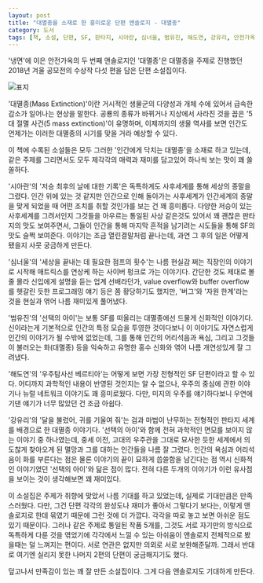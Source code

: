 ```yaml
---
layout: post
title: "대멸종을 소재로 한 흥미로운 단편 앤솔로지 - 대멸종"
category: 도서
tags: [책, 소설, 단편, SF, 판타지, 시아란, 심너울, 범유진, 해도연, 강유리, 안전가옥, 안전가옥 앤솔로지, 서평]
---
```


'냉면'에 이은 안전가옥의 두 번째 앤솔로지인
'대멸종'은
대멸종을 주제로 진행했던 2018년 겨울 공모전의 수상작 다섯 편을 담은 단편 소설집이다.

![표지](https://lh3.googleusercontent.com/geQOqL62E25t9AQ9sjrhdmkwbgZrwmGBm1dFYgHQenyItQg2pIOzjyhP0lkqdkGadMN_SlIUiANvvA=s480)

'대멸종(Mass Extinction)'이란
거시적인 생물군의 다양성과 개체 수에 있어서 급속한 감소가 일어나는 현상을 말한다.
공룡의 종류가 바뀌거나 지상에서 사라진 것을 꼽은 '5대 절멸 사건(5 mass extinction)'이 유명하며,
이제까지의 생물 역사를 보면 인간도 언제가는 이러한 대멸종의 시기를 맞을 거라 예상할 수 있다.

이 책에 수록된 소설들은 모두 그러한 '인간에게 닥치는 대멸종'을 소재로 하고 있는데,
같은 주제를 그리면서도 모두 제각각의 매력과 재미를 담고있어 하나씩 보는 맛이 꽤 쏠쏠하다.

'시아란'의
'저승 최후의 날에 대한 기록'은
독특하게도 사후세계를 통해 세상의 종말을 그렸다.
인간 위에 있는 것 같지만 인간으로 인해 돌아가는 사후세계가
인간세계의 종말을 맞게 되었을 때 어떤 조치를 취할 것인가를 보는 건 꽤 흥미롭다.
다양한 저승이 있는 사후세계를 그려서인지 그것들을 아우르는 통일된 사상 같은것도 있어서
꽤 괜찮은 판타지의 맛도 보여주면서,
그들이 인간을 통해 마지막 흔적을 남기려는 시도들을 통해
SF의 맛도 슬쩍 보여준다.
이야기는 조금 열린결말처럼 끝나는데, 과연 그 후의 일은 어떻게 됐을지 사뭇 궁금하게 만든다.

'심너울'의
'세상을 끝내는 데 필요한 점프의 횟수'는
나름 현실감 쩌는 직장인의 이야기로 시작해
매트릭스를 연상케 하는 사이버 펑크로 가는 이야기다.
간단한 것도 제대로 볼 줄 몰라 신입에게 설명을 듣는 업계 선배라던가,
value overflow와 buffer overflow를 헷갈린 듯한 프로그래밍 얘기 등은 쫌 황당하기도 했지만,
'버그'와 '자원 한계'라는 것을 현실과 엮어 나름 재미있게 풀어냈다.

'범유진'의
'선택의 아이'는
보통 SF를 떠올리는 대멸종에선 드물게 신화적인 이야기다.
신이라는게 기본적으로 인간의 특정 모습을 투영한 것이다보니
이 이야기도 자연스럽게 인간의 이야기가 될 수밖에 없었는데,
그를 통해 인간의 어리석음과 욕심, 그리고 그것들이 불러오는 화(대멸종) 등을
익숙하고 유명한 홍수 신화와 엮어 나름 개연성있게 잘 그려냈다.

'해도연'의
'우주탐사선 베르티아'는
어떻게 보면 가장 전형적인 SF 단편이라고 할 수 있다.
어디까지 과학적인 내용이 반영된 것인지는 알 수 없으나,
우주의 중심에 관한 이야기나 뉴럴 네트워크 이야기도 꽤 흥미로웠다.
다만, 미지의 우주를 얘기하다보니 우연에 기댄 얘기가 너무 많았던 건 조금 아쉽다.

'강유리'의
'달을 불렀어, 귀를 기울여 줘'는
검과 마법이 난무하는 전형적인 판타지 세계를 배경으로 한 대멸종 이야기다.
'선택의 아이'와 함께 전혀 과학적인 면모를 보이지 않는 이야기 중 하나였는데,
중세 이전, 고대의 우주관을 그대로 묘사한 듯한 세계에서
의도찮게 찾아오게 된 멸망과 그를 대하는 인간들을 나름 잘 그렸다.
인간의 욕심과 어리석음이 화를 부른다는 점은 물론
이야기의 끝이 묘하게 씁쓸함을 남긴다는 점 역시
신화적인 이야기였던 '선택의 아이'와 닮은 점이 많다.
전혀 다른 두개의 이야기가 이런 유사점을 보이는 것이 생각해보면 꽤 재미있다.

이 소설집은 주제가 취향에 맞았서 나름 기대를 하고 있었는데,
실제로 기대만큼은 만족스러웠다.
다만, 그건 단편 각각의 완성도나 재미가 좋아서 그렇다기 보다는,
이렇게 앤솔로지로 한데 묶였기 때문에 그런 것에 더 가깝다.
각각을 따로 놓고 보면 아쉬운 점도 있기 때문이다.
그러나 같은 주제로 통일된 작품 5개를,
그것도 서로 자기만의 방식으로 독특하게 다룬 것을 엮었기에
각각에서 느낄 수 있는 아쉬움이 앤솔로지 전체적으로 봤을때는 덜 느껴지는 편이다.
서로 연관은 없지만 의외로 서로 보완해준달까.
그래서 반대로 여기엔 실리지 못한 나머지 2편의 단편이 궁금해지기도 했다.

덮고나서 만족감이 있는 꽤 잘 만든 소설집이다.
그게 다음 앤솔로지도 기대하게 만든다.
